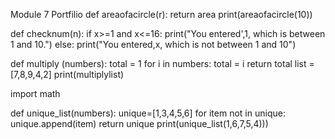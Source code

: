 Module 7 Portfilio 
def areaofacircle(r):
    return area
print(areaofacircle(10))

def checknum(n):
    if x>=1 and x<=16:
        print("You entered',1, which is between 1 and 10.")
    else:
        print("You entered,x, which is not between 1 and 10")

def multiply (numbers):
    total = 1
    for i in numbers:
        total = i
        return total
list = [7,8,9,4,2]
print(multiplylist)

import math

def unique_list(numbers):
    unique=[1,3,4,5,6]
    for item not in unique:
        unique.append(item)
        return unique
print(unique_list(1,6,7,5,4)))
